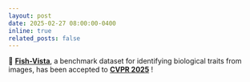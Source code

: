 ```yaml
---
layout: post
date: 2025-02-27 08:00:00-0400
inline: true
related_posts: false
---
```


🎉 **[Fish-Vista](https://huggingface.co/datasets/imageomics/fish-vista)**, a benchmark dataset for identifying biological traits from images, has been accepted to **[CVPR 2025](https://cvpr.thecvf.com/Conferences/2025)** !
